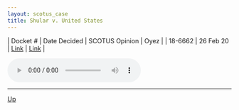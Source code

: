 ```yaml
---
layout: scotus_case
title: Shular v. United States
---
```


| Docket # | Date Decided | SCOTUS Opinion | Oyez |
| 18-6662 | 26 Feb 20 | [Link](https://www.supremecourt.gov/opinions/19pdf/589us2r11_768b.pdf) | [Link](https://www.oyez.org/cases/2019/18-6662) |

<audio controls>
   <source src='./resources/18-6662.mp3' type='audio/mpeg'>
</audio>

<object data='./resources/18-6662.pdf' type='application/pdf'></object>

---

[Up](./README.md)